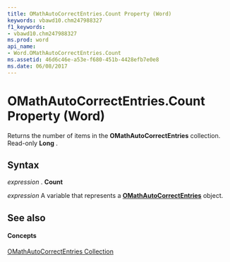 ```yaml
---
title: OMathAutoCorrectEntries.Count Property (Word)
keywords: vbawd10.chm247988327
f1_keywords:
- vbawd10.chm247988327
ms.prod: word
api_name:
- Word.OMathAutoCorrectEntries.Count
ms.assetid: 46d6c46e-a53e-f680-451b-4428efb7e0e8
ms.date: 06/08/2017
---
```



# OMathAutoCorrectEntries.Count Property (Word)

Returns the number of items in the  **OMathAutoCorrectEntries** collection. Read-only **Long** .


## Syntax

 _expression_ . **Count**

 _expression_ A variable that represents a **[OMathAutoCorrectEntries](Word.OMathAutoCorrectEntries.md)** object.


## See also


#### Concepts


[OMathAutoCorrectEntries Collection](Word.OMathAutoCorrectEntries.md)

